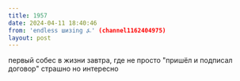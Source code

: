 ```yaml
---
title: 1957
date: 2024-04-11 18:40:46
from: 'endless шизing ⍼' (channel1162404975)
layout: post
---
```


первый собес в жизни завтра, где не просто "пришёл и подписал договор"
страшно
но интересно
